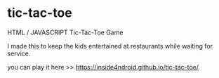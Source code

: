 # tic-tac-toe
HTML / JAVASCRIPT Tic-Tac-Toe Game

I made this to keep the kids entertained at restaurants while waiting for service.

you can play it here >> https://inside4ndroid.github.io/tic-tac-toe/